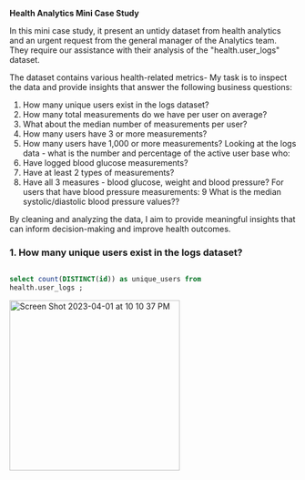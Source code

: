 **Health Analytics Mini Case Study** 


In this mini case study, it present an untidy dataset from health analytics and an urgent request from the general manager of the Analytics team. 
They require our assistance with their analysis of the "health.user_logs" dataset.

The dataset contains various health-related metrics- My task is to inspect the data and provide insights that answer the following business questions:

1. How many unique users exist in the logs dataset?
2. How many total measurements do we have per user on average?
3. What about the median number of measurements per user?
4. How many users have 3 or more measurements?
5. How many users have 1,000 or more measurements?
Looking at the logs data - what is the number and percentage of the active user base who:
6. Have logged blood glucose measurements?
7. Have at least 2 types of measurements?
8. Have all 3 measures - blood glucose, weight and blood pressure?
For users that have blood pressure measurements:
9	What is the median systolic/diastolic blood pressure values??

By cleaning and analyzing the data, I aim to provide meaningful insights that can inform decision-making and improve health outcomes.


### 1. How many unique users exist in the logs dataset?
````sql

select count(DISTINCT(id)) as unique_users from 
health.user_logs ; 

````
<img width="299" alt="Screen Shot 2023-04-01 at 10 10 37 PM" src="https://user-images.githubusercontent.com/51711008/229291179-28e8aede-01f5-40e1-9dca-3851a2eef817.png">
